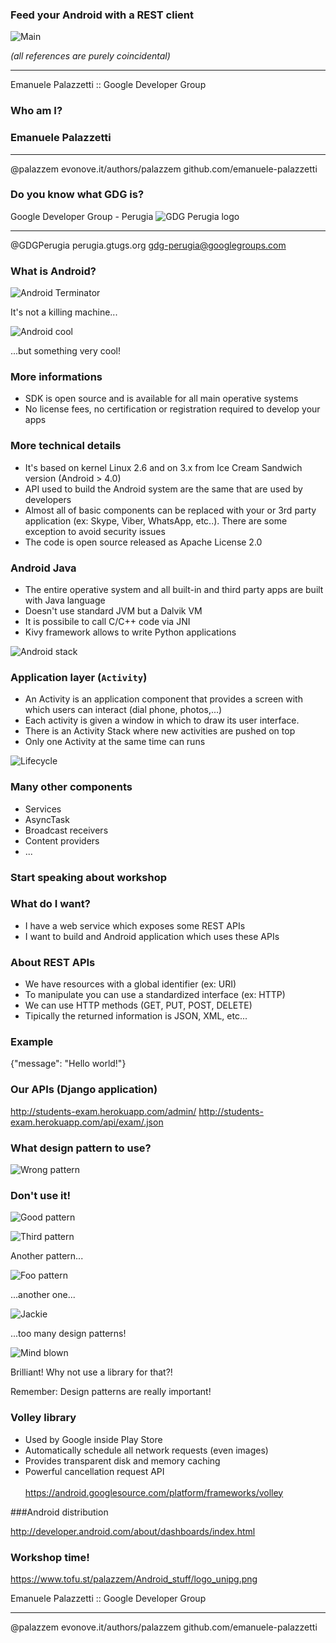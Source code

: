 ### Feed your Android with a REST client
![Main](/img/android-eats-apple.png)

*(all references are purely coincidental)*

---

Emanuele Palazzetti :: Google Developer Group



### Who am I?
### Emanuele Palazzetti

---

<f class="icon-twitter"></f> @palazzem
<f class="icon-globe"></f> evonove.it/authors/palazzem
<f class="icon-github"></f> github.com/emanuele-palazzetti


### Do you know what GDG is?


Google Developer Group - Perugia
![GDG Perugia logo](/img/GDG_Perugia.png)

---

<f class="icon-twitter"></f> @GDGPerugia
<f class="icon-globe"></f> perugia.gtugs.org
<f class="icon-envelope-alt"></f> gdg-perugia@googlegroups.com



### What is Android?
![Android Terminator](/img/android_terminator.png)

It's not a killing machine...


![Android cool](/img/android_cool.jpg)

...but something very cool!


### More informations

* SDK is open source and is available for all main operative systems
* No license fees, no certification or registration required to develop your apps


### More technical details

* It's based on kernel Linux 2.6 and on 3.x from Ice Cream Sandwich version (Android > 4.0)
* API used to build the Android system are the same that are used by developers
* Almost all of basic components can be replaced with your or 3rd party application (ex: Skype, Viber, WhatsApp, etc..). There are some exception to avoid security issues
* The code is open source released as Apache License 2.0


### Android <f class="icon-heart"></f> Java

* The entire operative system and all built-in and third party apps are built with Java language
* Doesn't use standard JVM but a Dalvik VM
* It is possibile to call C/C++ code via JNI
* Kivy framework allows to write Python applications


![Android stack](/img/android_software_stack.png)


### Application layer (`Activity`)

* An Activity is an application component that provides a screen with which users can interact (dial phone, photos,...)
* Each activity is given a window in which to draw its user interface. 
* There is an Activity Stack where new activities are pushed on top
* Only one Activity at the same time can runs


![Lifecycle](/img/activity_lifecycle.png)


### Many other components

* Services
* AsyncTask
* Broadcast receivers
* Content providers
* ...



### Start speaking about workshop


### What do I want?

* I have a web service which exposes some REST APIs
* I want to build and Android application which uses these APIs


### About REST APIs

* We have resources with a global identifier (ex: URI)
* To manipulate you can use a standardized interface (ex: HTTP)
* We can use HTTP methods (GET, PUT, POST, DELETE)
* Tipically the returned information is JSON, XML, etc...


### Example

{"message": "Hello world!"}


### Our APIs (Django application)

http://students-exam.herokuapp.com/admin/
http://students-exam.herokuapp.com/api/exam/.json



### What design pattern to use?


![Wrong pattern](/img/wrong_pattern.png)


### Don't use it!


![Good pattern](/img/good_pattern.png)


![Third pattern](/img/third_pattern.png)

Another pattern...


![Foo pattern](/img/foo_pattern.gif)

...another one...


![Jackie](/img/jackie_chan.png)

...too many design patterns!


![Mind blown](/img/mind_blown.gif)

Brilliant! Why not use a library for that?!


Remember: Design patterns are really important!


### Volley library

* Used by Google inside Play Store
* Automatically schedule all network requests (even images)
* Provides transparent disk and memory caching
* Powerful cancellation request API
<br/><br/>
https://android.googlesource.com/platform/frameworks/volley



###Android distribution

http://developer.android.com/about/dashboards/index.html


### Workshop time!

https://www.tofu.st/palazzem/Android_stuff/logo_unipg.png



Emanuele Palazzetti :: Google Developer Group

---

<f class="icon-twitter"></f> @palazzem
<f class="icon-globe"></f> evonove.it/authors/palazzem
<f class="icon-github"></f> github.com/emanuele-palazzetti
